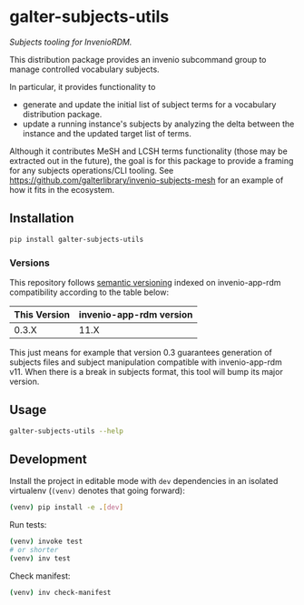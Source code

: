 # galter-subjects-utils

*Subjects tooling for InvenioRDM.*

This distribution package provides an invenio subcommand group to manage controlled vocabulary subjects.

In particular, it provides functionality to

- generate and update the initial list of subject terms for a vocabulary distribution package.
- update a running instance's subjects by analyzing the delta between the instance and the updated target list of terms.

Although it contributes MeSH and LCSH terms functionality (those may be extracted out in the future), the goal is for this package to provide a framing for any subjects operations/CLI tooling. See https://github.com/galterlibrary/invenio-subjects-mesh for an example
of how it fits in the ecosystem.

## Installation

```bash
pip install galter-subjects-utils
```

### Versions

This repository follows [semantic versioning](https://semver.org/) indexed on invenio-app-rdm compatibility according to the table below:

| This Version | invenio-app-rdm version |
| ------------ | ----------------------- |
| 0.3.X        | 11.X                    |

This just means for example that version 0.3 guarantees generation of subjects files and subject manipulation compatible with invenio-app-rdm v11. When there is a break in subjects format, this tool will bump its major version.

## Usage

```bash
galter-subjects-utils --help
```

## Development

Install the project in editable mode with `dev` dependencies in an isolated virtualenv (`(venv)` denotes that going forward):

```bash
(venv) pip install -e .[dev]
```

Run tests:

```bash
(venv) invoke test
# or shorter
(venv) inv test
```

Check manifest:

```bash
(venv) inv check-manifest
```
